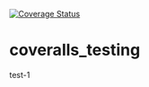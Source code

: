 [![Coverage Status](https://coveralls.io/repos/github/JasonGlazer/coveralls-testing/badge.svg?branch=main)](https://coveralls.io/github/JasonGlazer/coveralls-testing?branch=main)

# coveralls_testing

test-1
